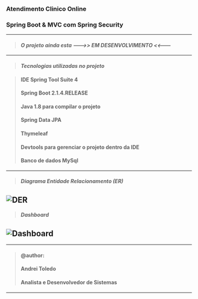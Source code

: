 ### Atendimento Clinico Online
### Spring Boot &amp; MVC com Spring Security

---
> #### *O projeto ainda esta --->> EM DESENVOLVIMENTO <<---*
---
> #### *Tecnologias utilizadas no projeto* 

> #### IDE Spring Tool Suite 4
> #### Spring Boot 2.1.4.RELEASE
> #### Java 1.8 para compilar o projeto
> #### Spring Data JPA
> #### Thymeleaf
> #### Devtools para gerenciar o projeto dentro da IDE
> #### Banco de dados MySql
---

> #### *Diagrama Entidade Relacionamento (ER)*

![DER](https://user-images.githubusercontent.com/16118637/227591867-47f095af-5e0d-4349-bc9b-e13f943a95f7.png)
---

> #### *Dashboard*

![Dashboard](https://user-images.githubusercontent.com/16118637/227600538-db92b12d-ba67-482d-a162-cac69d346afa.png)
---

----
>#### @author:                             
>#### Andrei Toledo                        
>#### Analista e Desenvolvedor de Sistemas 
----
